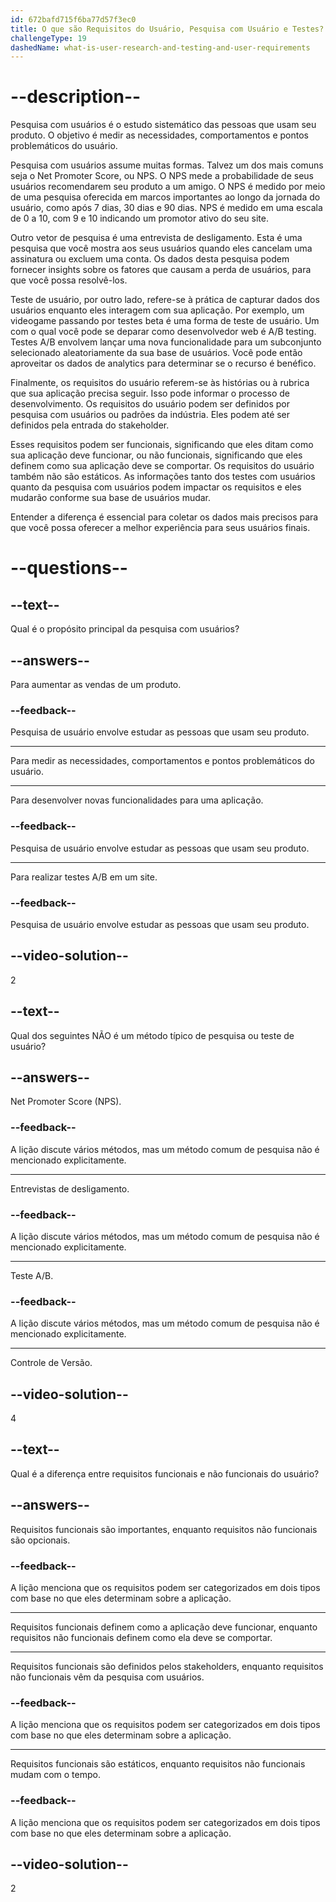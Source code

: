 ```yaml
---
id: 672bafd715f6ba77d57f3ec0
title: O que são Requisitos do Usuário, Pesquisa com Usuário e Testes?
challengeType: 19
dashedName: what-is-user-research-and-testing-and-user-requirements
---
```


# --description--

Pesquisa com usuários é o estudo sistemático das pessoas que usam seu produto. O objetivo é medir as necessidades, comportamentos e pontos problemáticos do usuário.

Pesquisa com usuários assume muitas formas. Talvez um dos mais comuns seja o Net Promoter Score, ou NPS. O NPS mede a probabilidade de seus usuários recomendarem seu produto a um amigo. O NPS é medido por meio de uma pesquisa oferecida em marcos importantes ao longo da jornada do usuário, como após 7 dias, 30 dias e 90 dias. NPS é medido em uma escala de 0 a 10, com 9 e 10 indicando um promotor ativo do seu site.

Outro vetor de pesquisa é uma entrevista de desligamento. Esta é uma pesquisa que você mostra aos seus usuários quando eles cancelam uma assinatura ou excluem uma conta. Os dados desta pesquisa podem fornecer insights sobre os fatores que causam a perda de usuários, para que você possa resolvê-los.

Teste de usuário, por outro lado, refere-se à prática de capturar dados dos usuários enquanto eles interagem com sua aplicação. Por exemplo, um videogame passando por testes beta é uma forma de teste de usuário. Um com o qual você pode se deparar como desenvolvedor web é A/B testing. Testes A/B envolvem lançar uma nova funcionalidade para um subconjunto selecionado aleatoriamente da sua base de usuários. Você pode então aproveitar os dados de analytics para determinar se o recurso é benéfico.

Finalmente, os requisitos do usuário referem-se às histórias ou à rubrica que sua aplicação precisa seguir. Isso pode informar o processo de desenvolvimento. Os requisitos do usuário podem ser definidos por pesquisa com usuários ou padrões da indústria. Eles podem até ser definidos pela entrada do stakeholder.

Esses requisitos podem ser funcionais, significando que eles ditam como sua aplicação deve funcionar, ou não funcionais, significando que eles definem como sua aplicação deve se comportar. Os requisitos do usuário também não são estáticos. As informações tanto dos testes com usuários quanto da pesquisa com usuários podem impactar os requisitos e eles mudarão conforme sua base de usuários mudar.

Entender a diferença é essencial para coletar os dados mais precisos para que você possa oferecer a melhor experiência para seus usuários finais. 

# --questions--

## --text--

Qual é o propósito principal da pesquisa com usuários?

## --answers--

Para aumentar as vendas de um produto.

### --feedback--

Pesquisa de usuário envolve estudar as pessoas que usam seu produto.

---

Para medir as necessidades, comportamentos e pontos problemáticos do usuário.

---

Para desenvolver novas funcionalidades para uma aplicação.

### --feedback--

Pesquisa de usuário envolve estudar as pessoas que usam seu produto.

---

Para realizar testes A/B em um site.

### --feedback--

Pesquisa de usuário envolve estudar as pessoas que usam seu produto.

## --video-solution--

2

## --text--

Qual dos seguintes NÃO é um método típico de pesquisa ou teste de usuário?

## --answers--

Net Promoter Score (NPS).

### --feedback--

A lição discute vários métodos, mas um método comum de pesquisa não é mencionado explicitamente.

---

Entrevistas de desligamento.

### --feedback--

A lição discute vários métodos, mas um método comum de pesquisa não é mencionado explicitamente.

---

Teste A/B.

### --feedback--

A lição discute vários métodos, mas um método comum de pesquisa não é mencionado explicitamente.

---

Controle de Versão.

## --video-solution--

4

## --text--

Qual é a diferença entre requisitos funcionais e não funcionais do usuário?

## --answers--

Requisitos funcionais são importantes, enquanto requisitos não funcionais são opcionais.

### --feedback--

A lição menciona que os requisitos podem ser categorizados em dois tipos com base no que eles determinam sobre a aplicação.

---

Requisitos funcionais definem como a aplicação deve funcionar, enquanto requisitos não funcionais definem como ela deve se comportar.

---

Requisitos funcionais são definidos pelos stakeholders, enquanto requisitos não funcionais vêm da pesquisa com usuários.

### --feedback--

A lição menciona que os requisitos podem ser categorizados em dois tipos com base no que eles determinam sobre a aplicação.

---

Requisitos funcionais são estáticos, enquanto requisitos não funcionais mudam com o tempo.

### --feedback--

A lição menciona que os requisitos podem ser categorizados em dois tipos com base no que eles determinam sobre a aplicação.

## --video-solution--

2
